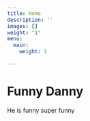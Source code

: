 ```yaml
---
title: Home
description: ''
images: []
weight: "1"
menu:
  main:
    weight: 1

---
```

# Funny Danny

He is funny super funny